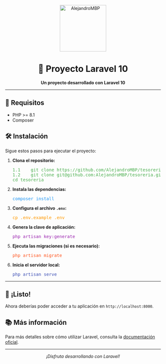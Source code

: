 <p align="center">
  <a href="https://github.com/AlejandroMBP" target="_blank">
    <img src="https://avatars.githubusercontent.com/u/155660138?s=400&u=9b6d536e9f012ef961054861ecae72c6ff13bace&v=4" width="150" alt="AlejandroMBP">
  </a>
</p>

<h1 align="center">🚀 Proyecto Laravel 10</h1>

<p align="center">
  <strong>Un proyecto desarrollado con Laravel 10</strong>
</p>

---

## 🌟 Requisitos

- PHP >= 8.1
- Composer

## 🛠️ Instalación

Sigue estos pasos para ejecutar el proyecto:

1. **Clona el repositorio:**
   <pre style="color: #4CAF50;">
   1.1    git clone https://github.com/AlejandroMBP/tesoreria.git o
   1.2    git clone git@github.com:AlejandroMBP/tesoreria.git
   cd tesoreria
   </pre>

2. **Instala las dependencias:**
   <pre style="color: #2196F3;">
   composer install
   </pre>

3. **Configura el archivo `.env`:**
   <pre style="color: #FF9800;">
   cp .env.example .env
   </pre>

4. **Genera la clave de aplicación:**
   <pre style="color: #9C27B0;">
   php artisan key:generate
   </pre>

5. **Ejecuta las migraciones (si es necesario):**
   <pre style="color: #FF5722;">
   php artisan migrate
   </pre>

6. **Inicia el servidor local:**
   <pre style="color: #3F51B5;">
   php artisan serve
   </pre>

---

## 🎉 ¡Listo!

Ahora deberías poder acceder a tu aplicación en `http://localhost:8000`.

## 📚 Más información

Para más detalles sobre cómo utilizar Laravel, consulta la [documentación oficial](https://laravel.com/docs).

---

<p align="center">
  <i>¡Disfruta desarrollando con Laravel!</i>
</p>
